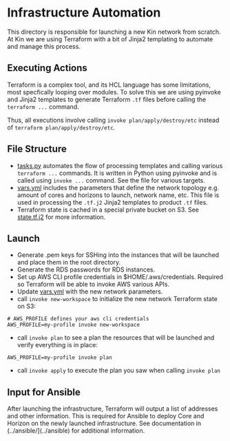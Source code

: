 # Infrastructure Automation

This directory is responsible for launching a new Kin network from scratch.
At Kin we are using Terraform with a bit of Jinja2 templating to automate and manage this process.

## Executing Actions

Terraform is a complex tool, and its HCL language has some limitations,
most specfically looping over modules.
To solve this we are using pyinvoke and Jinja2 templates to generate Terraform `.tf` files
before calling the `terraform ...` command.

Thus, all executions involve calling `invoke plan/apply/destroy/etc` instead of `terraform plan/apply/destroy/etc`.

## File Structure

- [tasks.py](tasks.py) automates the flow of processing templates and calling various `terraform ...` commands.
It is written in Python using pyinvoke and is called using `invoke ...` command. See the file for various targets.
- [vars.yml](vars.yml) includes the parameters that define the network topology e.g. amount of cores and horizons to launch, network name, etc.
This file is used in processing the `.tf.j2` Jinja2 templates to product `.tf` files.
- Terraform state is cached in a special private bucket on S3. See [state.tf.j2](state.tf.j2) for more information.

## Launch

- Generate .pem keys for SSHing into the instances that will be launched and place them in the root directory.
- Generate the RDS passwords for RDS instances.
- Set up AWS CLI profile credentials in $HOME/.aws/credentials. Required so Terraform will be able to invoke AWS various APIs.
- Update [vars.yml](vars.yml) with the new network parameters.
- call `invoke new-workspace` to initialize the new network Terraform state on S3:
```
# AWS_PROFILE defines your aws cli credentials
AWS_PROFILE=my-profile invoke new-workspace
```
- call `invoke plan` to see a plan the resources that will be launched and
verify everything is in place:
```
AWS_PROFILE=my-profile invoke plan
```
- call `invoke apply` to execute the plan you saw when calling `invoke plan`

## Input for Ansible

After launching the infrastructure, Terraform will output a list of addresses and other information.
This is required for Ansible to deploy Core and Horizon on the newly launched infrastructure.
See documentation in (../ansible/](../ansible) for additional information.
